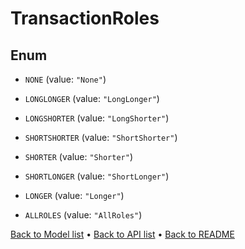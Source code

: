 

# TransactionRoles

## Enum


* `NONE` (value: `"None"`)

* `LONGLONGER` (value: `"LongLonger"`)

* `LONGSHORTER` (value: `"LongShorter"`)

* `SHORTSHORTER` (value: `"ShortShorter"`)

* `SHORTER` (value: `"Shorter"`)

* `SHORTLONGER` (value: `"ShortLonger"`)

* `LONGER` (value: `"Longer"`)

* `ALLROLES` (value: `"AllRoles"`)



[Back to Model list](../README.md#documentation-for-models) &#8226; [Back to API list](../README.md#documentation-for-api-endpoints) &#8226; [Back to README](../README.md)


